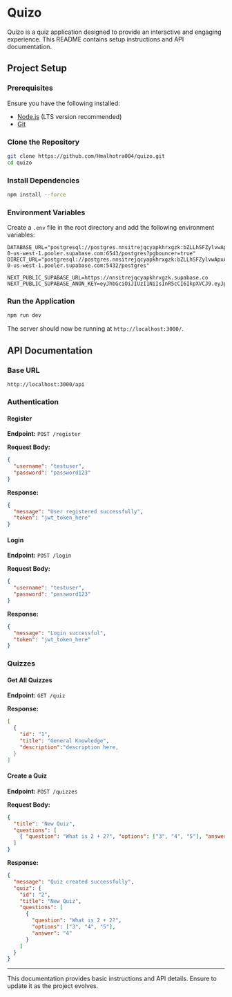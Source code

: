 # Quizo

Quizo is a quiz application designed to provide an interactive and engaging experience. This README contains setup instructions and API documentation.

## Project Setup

### Prerequisites

Ensure you have the following installed:

- [Node.js](https://nodejs.org/) (LTS version recommended)
- [Git](https://git-scm.com/)

### Clone the Repository

```sh
git clone https://github.com/Hmalhotra004/quizo.git
cd quizo
```

### Install Dependencies

```sh
npm install --force
```

### Environment Variables

Create a `.env` file in the root directory and add the following environment variables:

```env
DATABASE_URL="postgresql://postgres.nnsitrejqcyapkhrxgzk:bZLLhSFZylvwApxA@aws-0-us-west-1.pooler.supabase.com:6543/postgres?pgbouncer=true"
DIRECT_URL="postgresql://postgres.nnsitrejqcyapkhrxgzk:bZLLhSFZylvwApxA@aws-0-us-west-1.pooler.supabase.com:5432/postgres"

NEXT_PUBLIC_SUPABASE_URL=https://nnsitrejqcyapkhrxgzk.supabase.co
NEXT_PUBLIC_SUPABASE_ANON_KEY=eyJhbGciOiJIUzI1NiIsInR5cCI6IkpXVCJ9.eyJpc3MiOiJzdXBhYmFzZSIsInJlZiI6Im5uc2l0cmVqcWN5YXBraHJ4Z3prIiwicm9sZSI6ImFub24iLCJpYXQiOjE3Mzk0NTgyNDgsImV4cCI6MjA1NTAzNDI0OH0.nqZcKkFLsGibZJlTqfgt22eUuES8ctsuIqxayEReOoI
```

### Run the Application

```sh
npm run dev
```

The server should now be running at `http://localhost:3000/`.

## API Documentation

### Base URL

```
http://localhost:3000/api
```

### Authentication

#### Register

**Endpoint:** `POST /register`

**Request Body:**

```json
{
  "username": "testuser",
  "password": "password123"
}
```

**Response:**

```json
{
  "message": "User registered successfully",
  "token": "jwt_token_here"
}
```

#### Login

**Endpoint:** `POST /login`

**Request Body:**

```json
{
  "username": "testuser",
  "password": "password123"
}
```

**Response:**

```json
{
  "message": "Login successful",
  "token": "jwt_token_here"
}
```

### Quizzes

#### Get All Quizzes

**Endpoint:** `GET /quiz`

**Response:**

```json
[
  {
    "id": "1",
    "title": "General Knowledge",
    "description":"description here,
  }
]
```

#### Create a Quiz

**Endpoint:** `POST /quizzes`

**Request Body:**

```json
{
  "title": "New Quiz",
  "questions": [
    { "question": "What is 2 + 2?", "options": ["3", "4", "5"], "answer": "4" }
  ]
}
```

**Response:**

```json
{
  "message": "Quiz created successfully",
  "quiz": {
    "id": "2",
    "title": "New Quiz",
    "questions": [
      {
        "question": "What is 2 + 2?",
        "options": ["3", "4", "5"],
        "answer": "4"
      }
    ]
  }
}
```

---

This documentation provides basic instructions and API details. Ensure to update it as the project evolves.
